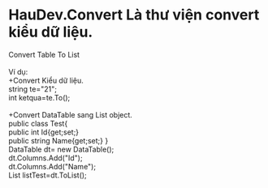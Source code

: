 # HauDev.Convert Là thư viện convert kiểu dữ liệu.
Convert Table To List<br/><br/>
Ví dụ:<br/>
+Convert Kiểu dữ liệu.<br/>
string te="21";<br/>
int ketqua=te.To<int>();<br/><br/>
+Convert DataTable sang List object.<br/>
public class Test{<br/>
  public int Id{get;set;}<br/>
  public string Name{get;set;}
}<br/>
DataTable dt= new DataTable();<br/>
dt.Columns.Add("Id");<br/>
dt.Columns.Add("Name");<br/>
List<Test> listTest=dt.ToList<Test>();<br/>
